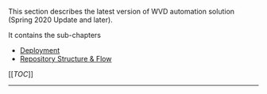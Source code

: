 This section describes the latest version of WVD automation solution (Spring 2020 Update and later).

It contains the sub-chapters
- [Deployment](/Delivery-Guide/Latest-Release/Deployment)
- [Repository Structure & Flow](/Delivery-Guide/Latest-Release/Repository-Structure-&-Flow)

[[_TOC_]]

---

